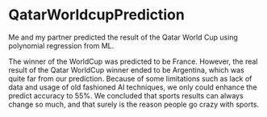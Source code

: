 # QatarWorldcupPrediction

Me and my partner predicted the result of the Qatar World Cup using polynomial regression from ML.

The winner of the WorldCup was predicted to be France.
However, the real result of the Qatar WorldCup winner ended to be Argentina, which was quite far from our prediction.
Because of some limitations such as lack of data and usage of old fashioned AI techniques, we only could enhance the predict accuracy to 55%.
We concluded that sports results can always change so much, and that surely is the reason people go crazy with sports.
